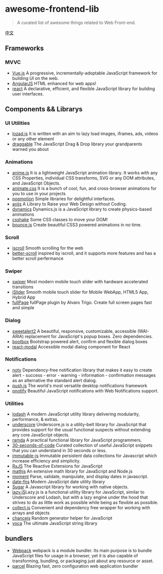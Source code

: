 # awesome-frontend-lib
> A curated list of awesome things related to Web Front-end. 

[中文](https://github.com/jardenliu/awesome-frontend-lib/blob/master/README_zh-CN.md)

    
## Frameworks
  ### MVVC
  - [Vue.js](https://github.com/vuejs/vue) A progressive, incrementally-adoptable JavaScript framework for building UI on the web.
  - [AngularJS](https://github.com/angular/angular.js) HTML enhanced for web apps!
  - [react](https://github.com/facebook/react) A declarative, efficient, and flexible JavaScript library for building user interfaces.
  

## Components && Librarys
  ### UI Utilities
  - [lozad.js](https://github.com/ApoorvSaxena/lozad.js) It is written with an aim to lazy load images, iframes, ads, videos or any other element
  - [draggable](https://github.com/Shopify/draggable) The JavaScript Drag & Drop library your grandparents warned you about
  
  ### Animations
  - [anime.js](https://github.com/juliangarnier/anime) It is a lightweight JavaScript animation library. It works with any CSS Properties, individual CSS transforms, SVG or any DOM attributes, and JavaScript Objects.
  - [animate.css](https://github.com/daneden/animate.css)  It is a bunch of cool, fun, and cross-browser animations for you to use in your projects
  - [popmotion](https://github.com/popmotion/popmotion) Simple libraries for delightful interfaces.
  - [anijs](https://github.com/anijs/anijs/) A Library to Raise your Web Design without Coding.
  - [dynamics](https://github.com/michaelvillar/dynamics.js) Dynamics.js is a JavaScript library to create physics-based animations
  - [csshake](https://github.com/elrumordelaluz/csshake)  Some CSS classes to move your DOM! 
  - [bounce.js](https://github.com/tictail/bounce.js)  Create beautiful CSS3 powered animations in no time.
  
  ### Scroll
  - [iscroll](https://github.com/cubiq/iscroll) Smooth scrolling for the web
  - [better-scroll](https://github.com/ustbhuangyi/better-scroll) inspired by iscroll, and it supports more features and has a better scroll perfermance
  ### Swiper 
  - [swiper](https://github.com/nolimits4web/swiper) Most modern mobile touch slider with hardware accelerated transitions 
  - [iSlider](https://github.com/be-fe/iSlider) Smooth mobile touch slider for Mobile WebApp, HTML5 App, Hybrid App
  - [fullPage](https://github.com/alvarotrigo/fullPage.js) fullPage plugin by Alvaro Trigo. Create full screen pages fast and simple
  
  ### Dialog
  - [sweetalert2](https://github.com/sweetalert2/sweetalert2) A beautiful, responsive, customizable, accessible (WAI-ARIA) replacement for JavaScript's popup boxes. Zero dependencies.
  - [bootbox](https://github.com/makeusabrew/bootbox) Bootstrap powered alert, confirm and flexible dialog boxes
  - [react-modal](https://github.com/reactjs/react-modal) Accessible modal dialog component for React 
  
  ### Notifications
  - [noty](https://github.com/needim/noty) Dependency-free notification library that makes it easy to create alert - success - error - warning - information - confirmation messages as an alternative the standard alert dialog. 
  - [push.js](https://github.com/Nickersoft/push.js) The world's most versatile desktop notifications framework 
  - [pnotify](https://github.com/sciactive/pnotify) Beautiful JavaScript notifications with Web Notifications support.
  
### Utilities
  - [lodash](https://github.com/lodash/lodash) A modern JavaScript utility library delivering modularity, performance, & extras.
  - [underscore]( https://github.com/jashkenas/underscore) Underscore.js is a utility-belt library for JavaScript that provides support for the usual functional suspects without extending any core JavaScript objects.
  - [ramda](https://github.com/ramda/ramda) A practical functional library for JavaScript programmers.
  - [30-seconds-of-code](https://github.com/30-seconds/30-seconds-of-code) Curated collection of useful JavaScript snippets that you can understand in 30 seconds or less.
  - [immutable-js](https://github.com/facebook/immutable-js/) Immutable persistent data collections for Javascript which increase efficiency and simplicity.
  - [RxJS](https://github.com/Reactive-Extensions/RxJS) The Reactive Extensions for JavaScript
  - [mathjs](https://github.com/josdejong/mathjs) An extensive math library for JavaScript and Node.js
  - [moment](https://github.com/moment/moment/) Parse, validate, manipulate, and display dates in javascript. 
  - [date-fns](https://github.com/date-fns/date-fns) Modern JavaScript date utility library
  - [Sugar](https://github.com/andrewplummer/Sugar) A Javascript library for working with native objects.
  - [lazy.jS](https://github.com/dtao/lazy.js)Lazy.js is a functional utility library for JavaScript, similar to Underscore and Lodash, but with a lazy engine under the hood that strives to do as little work as possible while being as flexible as possible.
  - [collect.js](https://github.com/ecrmnn/collect.js/) Convenient and dependency free wrapper for working with arrays and objects
  - [chancejs](https://github.com/chancejs/chancejs) Random generator helper for JavaScript
  - [voca](https://github.com/panzerdp/voca) The ultimate JavaScript string library

## bundlers
 - [Webpack](https://github.com/webpack/webpack) webpack is a module bundler. Its main purpose is to bundle JavaScript files for usage in a browser, yet it is also capable of transforming, bundling, or packaging just about any resource or asset.
 - [parcel](https://github.com/parcel-bundler/parcel) Blazing fast, zero configuration web application bundler

